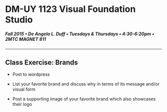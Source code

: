 # DM-UY 1123 Visual Foundation Studio
##### Fall 2015 • De Angela L. Duff • Tuesdays & Thursdays • 4:30-6:20pm • 2MTC MAGNET 811 
---
## Class Exercise: Brands

* Post to wordpress

* List your favorite brand and discuss why in terms of its message and/or visual form

* Post a supporting image of your favorite brand which also showcases their logo


